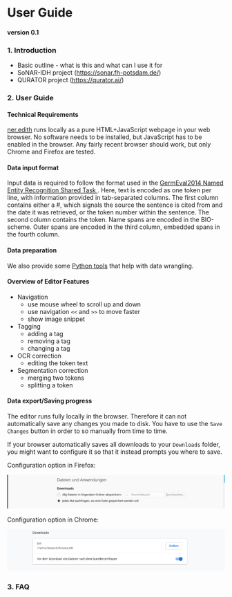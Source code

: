 # User Guide
#### version 0.1

### 1. Introduction
* Basic outline - what is this and what can I use it for
* SoNAR-IDH project (https://sonar.fh-potsdam.de/)
* QURATOR project (https://qurator.ai/)

### 2. User Guide
#### Technical Requirements 
[ner.edith](https://github.com/cneud/ner.edith) runs locally as a pure HTML+JavaScript webpage in your web browser. No software needs to be installed, but JavaScript has to be enabled in the browser. Any fairly recent browser should work, but only Chrome and Firefox are tested.
#### Data input format   
Input data is required to follow the format used in the [GermEval2014 Named Entity Recognition Shared Task ](https://sites.google.com/site/germeval2014ner/data). Here, text is encoded as one token per line, with information provided in tab-separated columns. The first column contains either a #, which signals the source the sentence is cited from and the date it was retrieved, or the token number within the sentence. The second column contains the token. Name spans are encoded in the BIO-scheme. Outer spans are encoded in the third column, embedded spans in the fourth column.
#### Data preparation  
We also provide some [Python tools](https://github.com/cneud/ner.edith/tree/master/tools) that help with data wrangling.
#### Overview of Editor Features
  * Navigation
    * use mouse wheel to scroll up and down
    * use navigation `<<` and `>>` to move faster
    * show image snippet
  * Tagging
    * adding a tag
    * removing a tag
    * changing a tag
  * OCR correction
    * editing the token text
  * Segmentation correction
    * merging two tokens
    * splitting a token
#### Data export/Saving progress
The editor runs fully locally in the browser. Therefore it can not automatically save any changes you made to disk. You have to use the `Save Changes` button in order to so manually from time to time.

If your browser automatically saves all downloads to your `Downloads` folder, you might want to configure it so that it instead prompts you where to save.

Configuration option in Firefox:

![Screenshot](./../.screenshots/firefox.png)

Configuration option in Chrome:

![Screenshot](./../.screenshots/chrome.png)
### 3. FAQ
